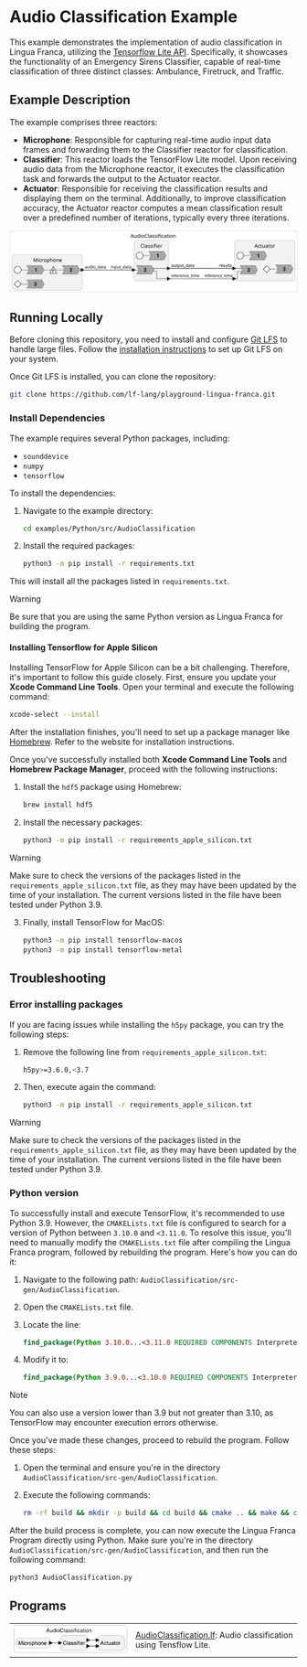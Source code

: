 # Audio Classification Example

This example demonstrates the implementation of audio classification in Lingua Franca, utilizing the [Tensorflow Lite API](https://www.tensorflow.org/lite). Specifically, it showcases the functionality of an Emergency Sirens Classifier, capable of real-time classification of three distinct classes: Ambulance, Firetruck, and Traffic.

## Example Description

The example comprises three reactors:
- **Microphone**: Responsible for capturing real-time audio input data frames and forwarding them to the Classifier reactor for classification.
- **Classifier**: This reactor loads the TensorFlow Lite model. Upon receiving audio data from the Microphone reactor, it executes the classification task and forwards the output to the Actuator reactor.
- **Actuator**: Responsible for receiving the classification results and displaying them on the terminal. Additionally, to improve classification accuracy, the Actuator reactor computes a mean classification result over a predefined number of iterations, typically every three iterations.

![Diagram of the Lingua Franca Program](./AudioClassification.svg "Diagram of the Lingua Franca Program")

## Running Locally

Before cloning this repository, you need to install and configure [Git LFS](https://git-lfs.github.com/) to handle large files. Follow the [installation instructions](https://docs.github.com/en/github/managing-large-files/installing-git-large-file-storage) to set up Git LFS on your system. 

Once Git LFS is installed, you can clone the repository:

```bash
git clone https://github.com/lf-lang/playground-lingua-franca.git
```

### Install Dependencies

The example requires several Python packages, including:

- `sounddevice`
- `numpy`
- `tensorflow`

To install the dependencies:

1. Navigate to the example directory:

    ```bash
    cd examples/Python/src/AudioClassification
    ```

2. Install the required packages:

    ```bash 
    python3 -m pip install -r requirements.txt
    ```

This will install all the packages listed in `requirements.txt`.
> [!WARNING] 
> Be sure that you are using the same Python version as Lingua Franca for building the program.

#### Installing Tensorflow for Apple Silicon

Installing TensorFlow for Apple Silicon can be a bit challenging. Therefore, it's important to follow this guide closely. First, ensure you update your **Xcode Command Line Tools**. Open your terminal and execute the following command:

```bash
xcode-select --install
```

After the installation finishes, you'll need to set up a package manager like [Homebrew](https://brew.sh/). Refer to the website for installation instructions.

Once you've successfully installed both **Xcode Command Line Tools** and **Homebrew Package Manager**, proceed with the following instructions:

1. Install the `hdf5` package using Homebrew:
    ```bash
    brew install hdf5
    ```

2. Install the necessary packages:
   ```bash
   python3 -m pip install -r requirements_apple_silicon.txt
   ```
> [!WARNING]  
> Make sure to check the versions of the packages listed in the `requirements_apple_silicon.txt` file, as they may have been updated by the time of your installation. The current versions listed in the file have been tested under Python 3.9.

3. Finally, install TensorFlow for MacOS:
    ```bash
    python3 -m pip install tensorflow-macos
    python3 -m pip install tensorflow-metal
    ```

## Troubleshooting

### Error installing packages

If you are facing issues while installing the `h5py` package, you can try the following steps:

1. Remove the following line from `requirements_apple_silicon.txt`:
   
    ```bash
    h5py>=3.6.0,<3.7
    ```
2. Then, execute again the command:
   
    ```bash
    python3 -m pip install -r requirements_apple_silicon.txt
    ```
> [!WARNING]  
> Make sure to check the versions of the packages listed in the `requirements_apple_silicon.txt` file, as they may have been updated by the time of your installation. The current versions listed in the file have been tested under Python 3.9.

### Python version

To successfully install and execute TensorFlow, it's recommended to use Python 3.9. However, the `CMAKELists.txt` file is configured to search for a version of Python between `3.10.0` and `<3.11.0`. To resolve this issue, you'll need to manually modify the `CMAKELists.txt` file after compiling the Lingua Franca program, followed by rebuilding the program. Here's how you can do it:

1. Navigate to the following path: `AudioClassification/src-gen/AudioClassification`.
2. Open the `CMAKELists.txt` file.
3. Locate the line:

   ```cmake
   find_package(Python 3.10.0...<3.11.0 REQUIRED COMPONENTS Interpreter Development)
   ```

4. Modify it to:

   ```cmake
   find_package(Python 3.9.0...<3.10.0 REQUIRED COMPONENTS Interpreter Development)
   ```
> [!NOTE]
> You can also use a version lower than 3.9 but not greater than 3.10, as TensorFlow may encounter execution errors otherwise.

Once you've made these changes, proceed to rebuild the program. Follow these steps:

1. Open the terminal and ensure you're in the directory `AudioClassification/src-gen/AudioClassification`.
2. Execute the following commands:

   ```bash
   rm -rf build && mkdir -p build && cd build && cmake .. && make && cd ..
   ```

After the build process is complete, you can now execute the Lingua Franca Program directly using Python. Make sure you're in the directory `AudioClassification/src-gen/AudioClassification`, and then run the following command:

```bash
python3 AudioClassification.py
```


## Programs

<table>
<tr>
<td> <img src="img/AudioClassification.png" alt="AudioClassification" width="400">
<td> <a href="AudioClassification.lf">AudioClassification.lf</a>: Audio classification using Tensflow Lite.</td>
</tr>
</table>

